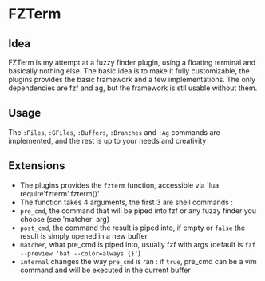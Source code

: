# FZTerm

## Idea
FZTerm is my attempt at a fuzzy finder plugin, using a floating terminal and basically nothing else.
The basic idea is to make it fully customizable, the plugins provides the basic framework and a few implementations.
The only dependencies are fzf and ag, but the framework is stil usable without them.

## Usage
The `:Files`, `:GFiles`, `:Buffers`, `:Branches` and `:Ag` commands are implemented, and the rest is up to your needs and creativity

## Extensions
 - The plugins provides the `fzterm` function, accessible via `lua require'fzterm'.fzterm()'
 - The function takes 4 arguments, the first 3 are shell commands :
  - `pre_cmd`, the command that will be piped into fzf or any fuzzy finder you choose (see 'matcher' arg)
  - `post_cmd`, the command the result is piped into, if empty or `false` the result is simply opened in a new buffer
  - `matcher`, what pre_cmd is piped into, usually fzf with args (default is `fzf --preview 'bat --color=always {}'`)
  - `internal` changes the way `pre_cmd` is ran : if `true`, pre_cmd can be a vim command and will be executed in the current buffer

